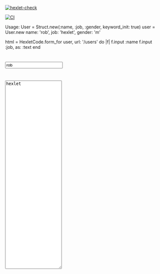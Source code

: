 [![hexlet-check](https://github.com/blackfoxik/rails-project-63/actions/workflows/hexlet-check.yml/badge.svg)](https://github.com/blackfoxik/rails-project-63/actions/workflows/hexlet-check.yml)

[![CI](https://github.com/blackfoxik/rails-project-63/actions/workflows/main.yml/badge.svg)](https://github.com/blackfoxik/rails-project-63/actions/workflows/main.yml)

Usage:
User = Struct.new(:name, :job, :gender, keyword_init: true)
user = User.new name: 'rob', job: 'hexlet', gender: 'm'

html = HexletCode.form_for user, url: '/users' do |f|
  f.input :name
  f.input :job, as: :text
end

# <form action="#" method="post">
#   <input name="name" type="text" value="rob">
#   <textarea name="job" cols="20" rows="40">hexlet</textarea>
# </form>